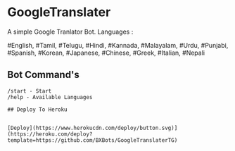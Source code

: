 # GoogleTranslater

A simple Google Tranlator Bot. Languages :

#English, #Tamil, #Telugu, #Hindi, #Kannada, #Malayalam, #Urdu, #Punjabi, #Spanish, #Korean, #Japanese, #Chinese, #Greek, #Italian, #Nepali

## Bot Command's
```
/start - Start
/help - Available Languages

## Deploy To Heroku


[Deploy](https://www.herokucdn.com/deploy/button.svg)](https://heroku.com/deploy?template=https://github.com/BXBots/GoogleTranslaterTG)
